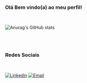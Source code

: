 ### Olá Bem vindo(a) ao meu perfil!

<br>

![Anurag's GitHub stats](https://github-readme-stats.vercel.app/api?username=ricardosilvasx&show_icons=true&theme=radical)

<br>

 
 <br>

 ### Redes Sociais
 <br>

[![Linkedin](https://img.shields.io/badge/LinkedIn-0077B5?style=for-the-badge&logo=linkedin&logoColor=white)](https://www.linkedin.com/in/ricardo-da-rocha-silva-810346207)
[![Email](https://img.shields.io/badge/Gmail-D14836?style=for-the-badge&logo=gmail&logoColor=white)](rs030899@gmail.com)

